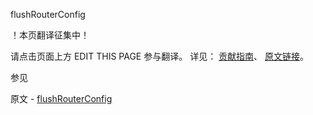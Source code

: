  flushRouterConfig

 ！本页翻译征集中！

请点击页面上方 EDIT THIS PAGE 参与翻译。
详见：
[贡献指南]( https://github.com/whaleal/MongoDB-Manual-zh/blob/master/CONTRIBUTING.md )、
[原文链接](  https://docs.mongodb.com/manual/reference/command/flushRouterConfig/  )。

 参见

原文 - [flushRouterConfig]( https://docs.mongodb.com/manual/reference/command/flushRouterConfig/ )

